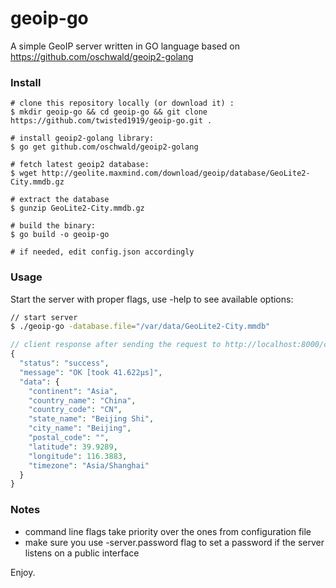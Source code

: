 # geoip-go  
A simple GeoIP server written in GO language based on https://github.com/oschwald/geoip2-golang    

### Install  
```
# clone this repository locally (or download it) :  
$ mkdir geoip-go && cd geoip-go && git clone https://github.com/twisted1919/geoip-go.git .  

# install geoip2-golang library:
$ go get github.com/oschwald/geoip2-golang

# fetch latest geoip2 database:  
$ wget http://geolite.maxmind.com/download/geoip/database/GeoLite2-City.mmdb.gz  

# extract the database  
$ gunzip GeoLite2-City.mmdb.gz  

# build the binary:  
$ go build -o geoip-go  

# if needed, edit config.json accordingly
```

### Usage
Start the server with proper flags, use -help to see available options:
```bash
// start server
$ ./geoip-go -database.file="/var/data/GeoLite2-City.mmdb"
```
```php
// client response after sending the request to http://localhost:8000/check/123.123.123.123
{
  "status": "success",
  "message": "OK [took 41.622µs]",
  "data": {
    "continent": "Asia",
    "country_name": "China",
    "country_code": "CN",
    "state_name": "Beijing Shi",
    "city_name": "Beijing",
    "postal_code": "",
    "latitude": 39.9289,
    "longitude": 116.3883,
    "timezone": "Asia/Shanghai"
  }
}
```

### Notes  
* command line flags take priority over the ones from configuration file   
* make sure you use -server.password flag to set a password if the server listens on a public interface  


Enjoy.
